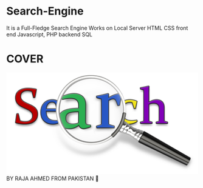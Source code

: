 # Search-Engine
It is a Full-Fledge Search Engine 
Works on Local Server
HTML CSS front end
Javascript, PHP backend
SQL 
# COVER
<img src = "https://github.com/AhmedRaja1/Search-Engine/blob/master/Search%20logo.png">
BY RAJA AHMED FROM PAKISTAN 💚
